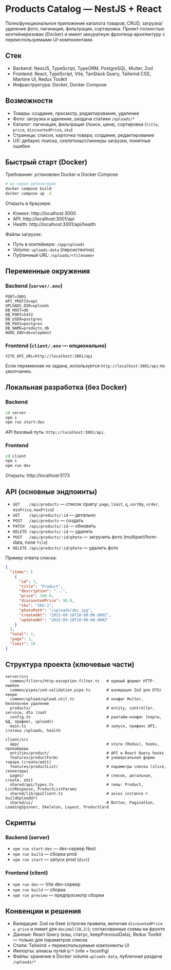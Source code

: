 # Products Catalog — NestJS + React

Полнофункциональное приложение каталога товаров: CRUD, загрузка/удаление фото, пагинация, фильтрация, сортировка. Проект полностью контейнеризован (Docker) и имеет аккуратную фронтенд-архитектуру с переиспользуемыми UI-компонентами.

## Стек

- Backend: NestJS, TypeScript, TypeORM, PostgreSQL, Multer, Zod
- Frontend: React, TypeScript, Vite, TanStack Query, Tailwind CSS, Mantine UI, Redux Toolkit
- Инфраструктура: Docker, Docker Compose

## Возможности

- Товары: создание, просмотр, редактирование, удаление
- Фото: загрузка и удаление, раздача статики `/uploads/*`
- Каталог: пагинация, фильтрация (поиск, цена), сортировка (`title`, `price`, `discountedPrice`, `sku`)
- Страницы: список, карточка товара, создание, редактирование
- UX: дебаунс поиска, скелетоны/спиннеры загрузки, понятные ошибки

## Быстрый старт (Docker)

Требования: установлен Docker и Docker Compose

```bash
# из корня репозитория
docker compose build
docker compose up -d
```

Открыть в браузере:

- Клиент: http://localhost:3000
- API: http://localhost:3001/api
- Health: http://localhost:3001/api/health

Файлы загрузок:

- Путь в контейнере: `/app/uploads`
- Volume: `uploads-data` (персистентно)
- Публичный URL: `/uploads/<filename>`

## Переменные окружения

### Backend (`server/.env`)

```
PORT=3001
API_PREFIX=api
UPLOADS_DIR=uploads
DB_HOST=db
DB_PORT=5432
DB_USER=postgres
DB_PASS=postgres
DB_NAME=products_db
NODE_ENV=development
```

### Frontend (`client/.env` — опционально)

```
VITE_API_URL=http://localhost:3001/api
```

Если переменная не задана, используется `http://localhost:3001/api` по умолчанию.

## Локальная разработка (без Docker)

### Backend

```bash
cd server
npm i
npm run start:dev
```

API базовый путь: `http://localhost:3001/api`.

### Frontend

```bash
cd client
npm i
npm run dev
```

Открыть: http://localhost:5173

## API (основные эндпоинты)

- `GET    /api/products` — список (query: `page`, `limit`, `q`, `sortBy`, `order`, `minPrice`, `maxPrice`)
- `GET    /api/products/:id` — детально
- `POST   /api/products` — создать
- `PATCH  /api/products/:id` — обновить
- `DELETE /api/products/:id` — удалить
- `POST   /api/products/:id/photo` — загрузить фото (multipart/form-data, поле `file`)
- `DELETE /api/products/:id/photo` — удалить фото

Пример ответа списка:

```json
{
  "items": [
    {
      "id": 1,
      "title": "Product",
      "description": "...",
      "price": 100.0,
      "discountedPrice": 90.0,
      "sku": "SKU-1",
      "photoPath": "/uploads/abc.jpg",
      "createdAt": "2025-09-18T10:00:00.000Z",
      "updatedAt": "2025-09-18T10:00:00.000Z"
    }
  ],
  "total": 1,
  "page": 1,
  "limit": 10
}
```

## Структура проекта (ключевые части)

```
server/src
  common/filters/http-exception.filter.ts   # единый формат HTTP-ошибок
  common/pipes/zod-validation.pipe.ts       # валидация Zod для DTO/квери
  common/upload/upload.util.ts              # конфиг Multer, безопасное удаление
  products/                                 # entity, controller, service, dto (zod)
  config.ts                                 # рантайм-конфиг (порты, БД, префикс, uploads)
  main.ts                                   # запуск, префикс API, статика /uploads, health

client/src
  app/                                      # store (Redux), hooks, провайдеры
  entities/product/                         # API и React Query hooks
  features/productForm/                     # универсальная форма товара (create/edit)
  features/productList/                     # параметры списка (slice, селекторы)
  pages/                                    # список, детальная, create, edit
  shared/api/types.ts                       # типы: Product, ListResponse, ProductListParams
  shared/lib/apiClient.ts                   # axios instance + buildUploadUrl
  shared/ui/                                # Button, Pagination, LoadingSpinner, Skeleton, Layout, ProductCard
```

## Скрипты

### Backend (server)

- `npm run start:dev` — dev-сервер Nest
- `npm run build` — сборка prod
- `npm run start` — запуск prod (`dist`)

### Frontend (client)

- `npm run dev` — Vite dev-сервер
- `npm run build` — сборка
- `npm run preview` — предпросмотр сборки

## Конвенции и решения

- Валидация: Zod на бэке (строгие правила, включая `discountedPrice ≤ price` и лимит для `decimal(10,2)`); согласованные схемы на фронте
- Данные: React Query (кэш, статус, keepPreviousData), Redux Toolkit — только для параметров списка
- Стили: Tailwind + переиспользуемые компоненты UI
- Импорты: алиасы путей `@/*` (vite + tsconfig)
- Файлы: хранение в Docker volume `uploads-data`, публичная раздача `/uploads/*`
